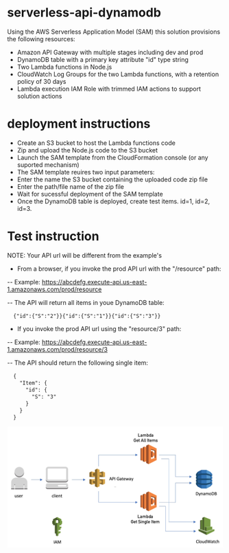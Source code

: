 # serverless-api-dynamodb

Using the AWS Serverless Application Model (SAM) this solution provisions the following resources:

- Amazon API Gateway with multiple stages including dev and prod 
- DynamoDB table with a primary key attribute "id" type string
- Two Lambda functions in Node.js 
- CloudWatch Log Groups for the two Lambda functions, with a retention policy of 30 days
- Lambda execution IAM Role with trimmed IAM actions to support solution actions

# deployment instructions

- Create an S3 bucket to host the Lambda functions code
- Zip and upload the Node.js code to the S3 bucket
- Launch the SAM template from the CloudFormation console (or any suported mechanism)
- The SAM template reuires two input parameters:
- Enter the name the S3 bucket containing the uploaded code zip file
- Enter the path/file name of the zip file
- Wait for sucessful deployment of the SAM template
- Once the DynamoDB table is deployed, create test items. id=1, id=2, id=3.


# Test instruction 

NOTE: Your API url will be different from the example's

- From a browser, if you invoke the prod API url with the "/resource" path:

-- Example: https://abcdefg.execute-api.us-east-1.amazonaws.com/prod/resource

-- The API will return all items in youe DynamoDB table: 

      {"id":{"S":"2"}}{"id":{"S":"1"}}{"id":{"S":"3"}}


- If you invoke the prod API url using the "resource/3" path:

-- Example: https://abcdefg.execute-api.us-east-1.amazonaws.com/prod/resource/3

-- The API should return the following single item:

      {
        "Item": {
          "id": {
            "S": "3"
          }
        }
      }

![GitHub Logo](mbx-serverless-api.jpg)


